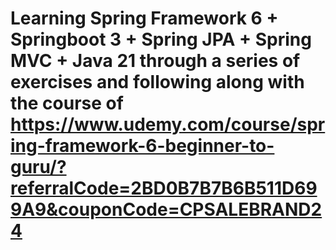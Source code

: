 # Learning Spring Framework 6 + Springboot 3 + Spring JPA + Spring MVC + Java 21 through a series of exercises and following along with the course of https://www.udemy.com/course/spring-framework-6-beginner-to-guru/?referralCode=2BD0B7B7B6B511D699A9&couponCode=CPSALEBRAND24